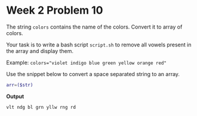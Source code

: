 # Week 2 Problem 10

The string ` colors ` contains the name of the colors.
Convert it to array of colors.

Your task is to write a bash script ` script.sh ` to remove all vowels present in the array and display them.

Example: ` colors="violet indigo blue green yellow orange red" `

Use the snippet below to convert a space separated string to an array.

```bash
arr=($str)
```

**Output**

```
vlt ndg bl grn yllw rng rd
```
